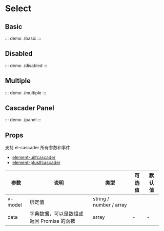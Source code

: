 # Select

## Basic

::: demo
./basic
:::

## Disabled

::: demo
./disabled
:::

## Multiple

::: demo
./multiple
:::

## Cascader Panel

::: demo
./panel
:::

## Props

支持 el-cascader 所有参数和事件

- [element-ui#cascader](https://element.eleme.cn/#/zh-CN/component/cascader#cascader-attributes)
- [element-plus#cascader](https://element-plus.gitee.io/zh-CN/component/cascader.html#cascader-%E5%B1%9E%E6%80%A7)

| 参数    | 说明                                      | 类型                    | 可选值 | 默认值 |
| ------- | ----------------------------------------- | ----------------------- | ------ | ------ |
| v-model | 绑定值                                    | string / number / array |
| data    | 字典数据，可以是数组或返回 Promise 的函数 | array                   | -      | -      |
